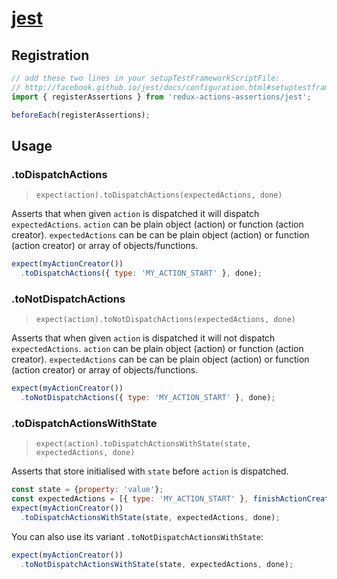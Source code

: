 # [jest](https://github.com/facebook/jest)

## Registration

```js
// add these two lines in your setupTestFrameworkScriptFile:
// http://facebook.github.io/jest/docs/configuration.html#setuptestframeworkscriptfile-string
import { registerAssertions } from 'redux-actions-assertions/jest';

beforeEach(registerAssertions);
```

## Usage

### .toDispatchActions

> `expect(action).toDispatchActions(expectedActions, done)`

Asserts that when given `action` is dispatched it will dispatch `expectedActions`. `action` can be plain object (action) or function (action creator). `expectedActions` can be can be plain object (action) or function (action creator) or array of objects/functions.

```js
expect(myActionCreator())
  .toDispatchActions({ type: 'MY_ACTION_START' }, done);
```

### .toNotDispatchActions

> `expect(action).toNotDispatchActions(expectedActions, done)`

Asserts that when given `action` is dispatched it will not dispatch `expectedActions`. `action` can be plain object (action) or function (action creator). `expectedActions` can be can be plain object (action) or function (action creator) or array of objects/functions.

```js
expect(myActionCreator())
  .toNotDispatchActions({ type: 'MY_ACTION_START' }, done);
```

### .toDispatchActionsWithState

> `expect(action).toDispatchActionsWithState(state, expectedActions, done)`

Asserts that store initialised with `state` before `action` is dispatched.

```js
const state = {property: 'value'};
const expectedActions = [{ type: 'MY_ACTION_START' }, finishActionCreator()];
expect(myActionCreator())
  .toDispatchActionsWithState(state, expectedActions, done);
```
You can also use its variant `.toNotDispatchActionsWithState`:

```js
expect(myActionCreator())
  .toNotDispatchActionsWithState(state, expectedActions, done);
```
